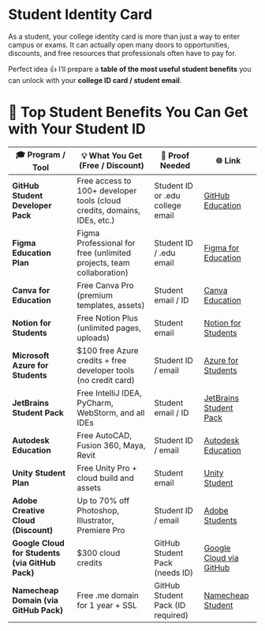 #   Student Identity Card 

As a student, your college identity card is more than just a way to enter campus or exams. It can actually open many doors to opportunities, discounts, and free resources that professionals often have to pay for.

Perfect idea 👍 I’ll prepare a **table of the most useful student benefits** you can unlock with your **college ID card / student email**.


# 🎁 Top Student Benefits You Can Get with Your Student ID

| 🎓 Program / Tool                               | 💡 What You Get (Free / Discount)                                        | 🔑 Proof Needed                   | 🌐 Link                                                                           |
| ----------------------------------------------- | ------------------------------------------------------------------------ | --------------------------------- | --------------------------------------------------------------------------------- |
| **GitHub Student Developer Pack**               | Free access to 100+ developer tools (cloud credits, domains, IDEs, etc.) | Student ID or .edu college email  | [GitHub Education](https://education.github.com/pack)                             |
| **Figma Education Plan**                        | Figma Professional for free (unlimited projects, team collaboration)     | Student ID / .edu email           | [Figma for Education](https://www.figma.com/education/)                           |
| **Canva for Education**                         | Free Canva Pro (premium templates, assets)                               | Student email / ID                | [Canva Education](https://www.canva.com/education/)                               |
| **Notion for Students**                         | Free Notion Plus (unlimited pages, uploads)                              | Student email                     | [Notion for Students](https://www.notion.so/product/notion-for-education)         |
| **Microsoft Azure for Students**                | \$100 free Azure credits + free developer tools (no credit card)         | Student ID / email                | [Azure for Students](https://azure.microsoft.com/en-us/free/students/)            |
| **JetBrains Student Pack**                      | Free IntelliJ IDEA, PyCharm, WebStorm, and all IDEs                      | Student email / ID                | [JetBrains Student Pack](https://www.jetbrains.com/community/education/#students) |
| **Autodesk Education**                          | Free AutoCAD, Fusion 360, Maya, Revit                                    | Student ID / email                | [Autodesk Education](https://www.autodesk.com/education/edu-software/overview)    |
| **Unity Student Plan**                          | Free Unity Pro + cloud build and assets                                  | Student email                     | [Unity Student](https://unity.com/products/unity-student)                         |
| **Adobe Creative Cloud (Discount)**             | Up to 70% off Photoshop, Illustrator, Premiere Pro                       | Student ID / email                | [Adobe Students](https://www.adobe.com/creativecloud/buy/students.html)           |
| **Google Cloud for Students (via GitHub Pack)** | \$300 cloud credits                                                      | GitHub Student Pack (needs ID)    | [Google Cloud via GitHub](https://education.github.com/pack)                      |
| **Namecheap Domain (via GitHub Pack)**          | Free .me domain for 1 year + SSL                                         | GitHub Student Pack (ID required) | [Namecheap Student](https://education.github.com/pack)                            |

